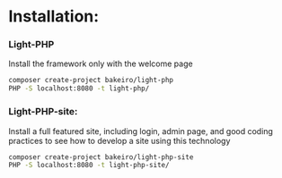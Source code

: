 # Installation:  

### Light-PHP
Install the framework only with the welcome page

``` bash
composer create-project bakeiro/light-php
PHP -S localhost:8080 -t light-php/
```

### Light-PHP-site:
Install a full featured site, including login, admin page, and good coding practices to see how to develop a site using this technology

``` bash
composer create-project bakeiro/light-php-site
PHP -S localhost:8080 -t light-php-site/
```